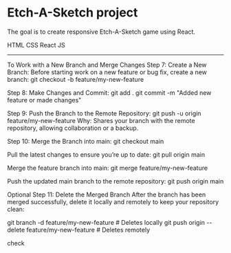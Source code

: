 # Etch-A-Sketch project

The goal is to create responsive Etch-A-Sketch game using React.

HTML
CSS
React
JS

------

To Work with a New Branch and Merge Changes
Step 7: Create a New Branch:
Before starting work on a new feature or bug fix, create a new branch:
git checkout -b feature/my-new-feature

Step 8: Make Changes and Commit:
git add .
git commit -m "Added new feature or made changes"

Step 9: Push the Branch to the Remote Repository:
git push -u origin feature/my-new-feature
Why: Shares your branch with the remote repository, allowing collaboration or a backup.

Step 10: Merge the Branch into main:
git checkout main

Pull the latest changes to ensure you’re up to date:
git pull origin main

Merge the feature branch into main:
git merge feature/my-new-feature

Push the updated main branch to the remote repository:
git push origin main

Optional Step 11: Delete the Merged Branch
After the branch has been merged successfully, delete it locally and remotely to keep your repository clean:

git branch -d feature/my-new-feature # Deletes locally
git push origin --delete feature/my-new-feature # Deletes remotely

check